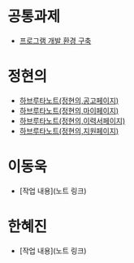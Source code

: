 # 공통과제
- [프로그램 개발 환경 구축](2_하브루타_노트/프로그램%20개발%20환경%20구축,%20협업%20프로세스%20개발.md)

# 정현의
- [하브루타노트(정현의,공고페이지)](2_하브루타_노트/하브루타노트(정현의,공고페이지).md)
- [하브루타노트(정현의,마이페이지)](2_하브루타_노트/하브루타노트(정현의,마이페이지).md)
- [하브루타노트(정현의,이력서페이지)](2_하브루타_노트/하브루타노트(정현의,이력서페이지).md)
- [하브루타노트(정현의,지원페이지)](2_하브루타_노트/하브루타노트(정현의,지원페이지).md)
# 이동욱
- [작업 내용](노트 링크)

# 한혜진
- [작업 내용](노트 링크)
